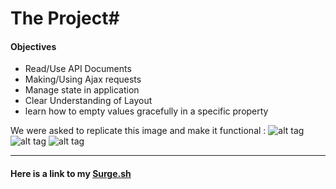 # The Project#

#### Objectives ####

* Read/Use API Documents
* Making/Using Ajax requests
* Manage state in application
* Clear Understanding of Layout
* learn how to empty values gracefully in a specific property




We were asked to replicate this image and make it functional :
![alt tag](https://tiy-learn-content.s3.amazonaws.com/cbd466cf-page.png)
![alt tag](https://tiy-learn-content.s3.amazonaws.com/82329a34-page-modal.png)
![alt tag](https://tiy-learn-content.s3.amazonaws.com/5eba7d97-page-numbered.png)
 - - - -

#### Here is a link to my [Surge.sh](http://tiy-CarmenChico-sound-cloud-music-app.surge.sh)
